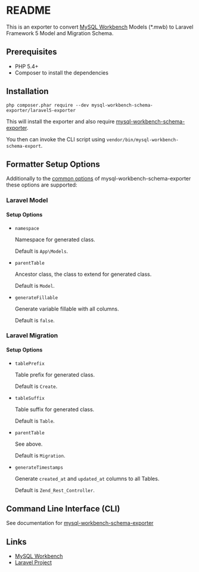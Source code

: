 # README

This is an exporter to convert [MySQL Workbench](http://www.mysql.com/products/workbench/) Models (\*.mwb) to Laravel Framework 5 Model and Migration Schema.

## Prerequisites

  * PHP 5.4+
  * Composer to install the dependencies

## Installation

```
php composer.phar require --dev mysql-workbench-schema-exporter/laravel5-exporter
```

This will install the exporter and also require [mysql-workbench-schema-exporter](https://github.com/mysql-workbench-schema-exporter/mysql-workbench-schema-exporter).

You then can invoke the CLI script using `vendor/bin/mysql-workbench-schema-export`.

## Formatter Setup Options

Additionally to the [common options](https://github.com/mysql-workbench-schema-exporter/mysql-workbench-schema-exporter#configuring-mysql-workbench-schema-exporter) of mysql-workbench-schema-exporter these options are supported:

### Laravel Model

#### Setup Options

  * `namespace`

    Namespace for generated class.

    Default is `App\Models`.

  * `parentTable`

    Ancestor class, the class to extend for generated class.

    Default is `Model`.

  * `generateFillable`

    Generate variable fillable with all columns.

    Default is `false`.

### Laravel Migration

#### Setup Options

  * `tablePrefix`

    Table prefix for generated class.

    Default is `Create`.

  * `tableSuffix`

    Table suffix for generated class.

    Default is `Table`.

  * `parentTable`

    See above.

    Default is `Migration`.

  * `generateTimestamps`

    Generate `created_at` and `updated_at` columns to all Tables.

    Default is `Zend_Rest_Controller`.

## Command Line Interface (CLI)

See documentation for [mysql-workbench-schema-exporter](https://github.com/mysql-workbench-schema-exporter/mysql-workbench-schema-exporter#command-line-interface-cli)

## Links

  * [MySQL Workbench](http://wb.mysql.com/)
  * [Laravel Project](https://laravel.com/)
